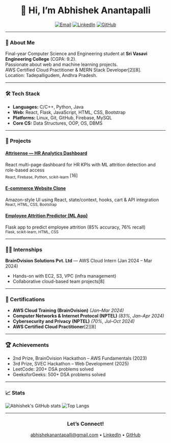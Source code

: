 <h1 align="center">👋 Hi, I’m Abhishek Anantapalli</h1>
<p align="center">
  <a href="mailto:abhishekanantapalli@gmail.com"><img src="https://img.shields.io/badge/Email--informational?style=flat&logo=gmail&color=EA4335" alt="Email" /></a>
  <a href="https://www.linkedin.com/in/abhishekanantapalli"><img src="https://img.shields.io/badge/LinkedIn--informational?style=flat&logo=linkedin&color=0A66C2" alt="LinkedIn" /></a>
  <a href="https://github.com/AbhiAnantapalli215"><img src="https://img.shields.io/badge/GitHub--informational?style=flat&logo=github&color=181717" alt="GitHub" /></a>
</p>

---

### 🚀 About Me

Final-year Computer Science and Engineering student at **Sri Vasavi Engineering College** (CGPA: 9.2).  
Passionate about web and machine learning projects.  
AWS Certified Cloud Practitioner & MERN Stack Developer[2][8].  
Location: Tadepalligudem, Andhra Pradesh.

---

### 🛠️ Tech Stack

- **Languages:** C/C++, Python, Java
- **Web:** React, Flask, JavaScript, HTML, CSS, Bootstrap
- **Platforms:** Linux, Git, GitHub, Firebase, MySQL
- **Core CS:** Data Structures, OOP, OS, DBMS

---

### 🌟 Projects

#### [Attrisense — HR Analytics Dashboard](https://github.com/AbhiAnantapalli215/Attrisense)
React multi-page dashboard for HR KPIs with ML attrition detection and role-based access  
<sub>React, Firebase, Python, scikit-learn</sub> [16]

#### [E-commerce Website Clone](https://github.com/AbhiAnantapalli215/amazon-clone)
Amazon-style UI using React, state/context, hooks, cart & API integration  
<sub>React, HTML, CSS, Bootstrap</sub>

#### [Employee Attrition Predictor (ML App)](https://github.com/AbhiAnantapalli215/EmployeeAttritionPrediction)
Flask app to predict employee attrition (85% accuracy, 76% recall)  
<sub>Flask, scikit-learn, HTML, CSS</sub>

---

### 👨‍💻 Internships

**BrainOvision Solutions Pvt. Ltd** — AWS Cloud Intern (Jan 2024 – Mar 2024)  
- Hands-on with EC2, S3, VPC (infra management)
- Collaborative cloud-based team projects[8]

---

### 📜 Certifications

- **AWS Cloud Training (BrainOvision)** *(Jan–Mar 2024)*
- **Computer Networks & Internet Protocol (NPTEL)** *(83%, Jan–Apr 2024)*
- **Cybersecurity and Privacy (NPTEL)** *(70%, Jul–Oct 2024)*
- **AWS Certified Cloud Practitioner**[2][8]

---

### 🏆 Achievements

- 2nd Prize, BrainOvision Hackathon – AWS Fundamentals (2023)
- 3rd Prize, SVEC Hackathon – Web Development (2025)
- LeetCode: 200+ DSA problems solved
- GeeksforGeeks: 500+ DSA problems solved

---

### 📈 Stats

![Abhishek's GitHub stats](https://github-readme-stats.vercel.app/api?username=AbhiAnantapalli215&show_icons=true&theme=react&hide_border=true&count_private=true)
![Top Langs](https://github-readme-stats.vercel.app/api/top-langs/?username=AbhiAnantapalli215&layout=compact&theme=react&hide_border=true)

---

<h3 align="center">Let’s Connect!</h3>
<p align="center">
  <a href="mailto:abhishekanantapalli@gmail.com">abhishekanantapalli@gmail.com</a> •
  <a href="https://www.linkedin.com/in/abhishekanantapalli">LinkedIn</a> •
  <a href="https://github.com/AbhiAnantapalli215">GitHub</a>
</p>

